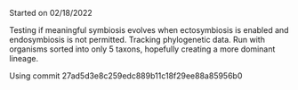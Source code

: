 Started on 02/18/2022

Testing if meaningful symbiosis evolves when ectosymbiosis is enabled and endosymbiosis is not permitted. Tracking phylogenetic data. Run with organisms sorted into only 5 taxons, hopefully creating a more dominant lineage.

Using commit 27ad5d3e8c259edc889b11c18f29ee88a85956b0

